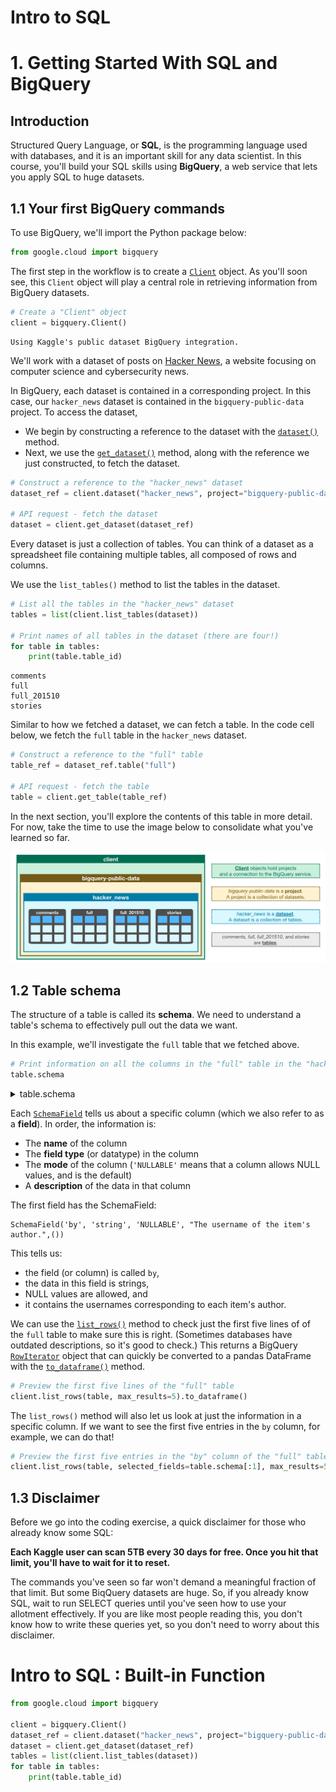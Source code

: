 # Intro to SQL

# 1. Getting Started With SQL and BigQuery

## Introduction

Structured Query Language, or **SQL**, is the programming language used with databases, and it is an important skill for any data scientist. In this course, you'll build your SQL skills using **BigQuery**, a web service that lets you apply SQL to huge datasets.



## 1.1 Your first BigQuery commands

To use BigQuery, we'll import the Python package below:

```python
from google.cloud import bigquery
```



The first step in the workflow is to create a [`Client`](https://google-cloud.readthedocs.io/en/latest/bigquery/generated/google.cloud.bigquery.client.Client.html#google.cloud.bigquery.client.Client) object. As you'll soon see, this `Client` object will play a central role in retrieving information from BigQuery datasets.

```python
# Create a "Client" object
client = bigquery.Client()
```

```
Using Kaggle's public dataset BigQuery integration.
```



We'll work with a dataset of posts on [Hacker News](https://news.ycombinator.com/), a website focusing on computer science and cybersecurity news.

In BigQuery, each dataset is contained in a corresponding project. In this case, our `hacker_news` dataset is contained in the `bigquery-public-data` project. To access the dataset,

- We begin by constructing a reference to the dataset with the [`dataset()`](https://google-cloud.readthedocs.io/en/latest/bigquery/generated/google.cloud.bigquery.client.Client.dataset.html#google.cloud.bigquery.client.Client.dataset) method.
- Next, we use the [`get_dataset()`](https://google-cloud.readthedocs.io/en/latest/bigquery/generated/google.cloud.bigquery.client.Client.get_dataset.html#google.cloud.bigquery.client.Client.get_dataset) method, along with the reference we just constructed, to fetch the dataset.

```python
# Construct a reference to the "hacker_news" dataset
dataset_ref = client.dataset("hacker_news", project="bigquery-public-data")

# API request - fetch the dataset
dataset = client.get_dataset(dataset_ref)
```



Every dataset is just a collection of tables. You can think of a dataset as a spreadsheet file containing multiple tables, all composed of rows and columns.

We use the `list_tables()` method to list the tables in the dataset.

```python
# List all the tables in the "hacker_news" dataset
tables = list(client.list_tables(dataset))

# Print names of all tables in the dataset (there are four!)
for table in tables:  
    print(table.table_id)
```

```
comments
full
full_201510
stories
```



Similar to how we fetched a dataset, we can fetch a table. In the code cell below, we fetch the `full` table in the `hacker_news` dataset.

```python
# Construct a reference to the "full" table
table_ref = dataset_ref.table("full")

# API request - fetch the table
table = client.get_table(table_ref)
```



In the next section, you'll explore the contents of this table in more detail. For now, take the time to use the image below to consolidate what you've learned so far.

![first_commands](biYqbUB.png)



## 1.2 Table schema

The structure of a table is called its **schema**. We need to understand a table's schema to effectively pull out the data we want.

In this example, we'll investigate the `full` table that we fetched above.

```python
# Print information on all the columns in the "full" table in the "hacker_news" dataset
table.schema
```

<details><summary>table.schema</summary>[SchemaField('title', 'STRING', 'NULLABLE', 'Story title', ()),
 SchemaField('url', 'STRING', 'NULLABLE', 'Story url', ()),
 SchemaField('text', 'STRING', 'NULLABLE', 'Story or comment text', ()),
 SchemaField('dead', 'BOOLEAN', 'NULLABLE', 'Is dead?', ()),
 SchemaField('by', 'STRING', 'NULLABLE', "The username of the item's author.", ()),
 SchemaField('score', 'INTEGER', 'NULLABLE', 'Story score', ()),
 SchemaField('time', 'INTEGER', 'NULLABLE', 'Unix time', ()),
 SchemaField('timestamp', 'TIMESTAMP', 'NULLABLE', 'Timestamp for the unix time', ()),
 SchemaField('type', 'STRING', 'NULLABLE', 'Type of details (comment, comment_ranking, poll, story, job, pollopt)', ()),
 SchemaField('id', 'INTEGER', 'NULLABLE', "The item's unique id.", ()),
 SchemaField('parent', 'INTEGER', 'NULLABLE', 'Parent comment ID', ()),
 SchemaField('descendants', 'INTEGER', 'NULLABLE', 'Number of story or poll descendants', ()),
 SchemaField('ranking', 'INTEGER', 'NULLABLE', 'Comment ranking', ()),
 SchemaField('deleted', 'BOOLEAN', 'NULLABLE', 'Is deleted?', ())]</details>



Each [`SchemaField`](https://googleapis.github.io/google-cloud-python/latest/bigquery/generated/google.cloud.bigquery.schema.SchemaField.html#google.cloud.bigquery.schema.SchemaField) tells us about a specific column (which we also refer to as a **field**). In order, the information is:

- The **name** of the column
- The **field type** (or datatype) in the column
- The **mode** of the column (`'NULLABLE'` means that a column allows NULL values, and is the default)
- A **description** of the data in that column

The first field has the SchemaField:

```
SchemaField('by', 'string', 'NULLABLE', "The username of the item's author.",())
```

This tells us:

- the field (or column) is called `by`,
- the data in this field is strings,
- NULL values are allowed, and
- it contains the usernames corresponding to each item's author.

We can use the [`list_rows()`](https://google-cloud.readthedocs.io/en/latest/bigquery/generated/google.cloud.bigquery.client.Client.list_rows.html#google.cloud.bigquery.client.Client.list_rows) method to check just the first five lines of of the `full` table to make sure this is right. (Sometimes databases have outdated descriptions, so it's good to check.) This returns a BigQuery [`RowIterator`](https://googleapis.github.io/google-cloud-python/latest/bigquery/generated/google.cloud.bigquery.table.RowIterator.html) object that can quickly be converted to a pandas DataFrame with the [`to_dataframe()`](https://google-cloud.readthedocs.io/en/latest/bigquery/generated/google.cloud.bigquery.table.RowIterator.to_dataframe.html) method.

```python
# Preview the first five lines of the "full" table
client.list_rows(table, max_results=5).to_dataframe()
```



The `list_rows()` method will also let us look at just the information in a specific column. If we want to see the first five entries in the `by` column, for example, we can do that!

```python
# Preview the first five entries in the "by" column of the "full" table
client.list_rows(table, selected_fields=table.schema[:1], max_results=5).to_dataframe()
```



## 1.3 Disclaimer

Before we go into the coding exercise, a quick disclaimer for those who already know some SQL:

**Each Kaggle user can scan 5TB every 30 days for free. Once you hit that limit, you'll have to wait for it to reset.**

The commands you've seen so far won't demand a meaningful fraction of that limit. But some BiqQuery datasets are huge. So, if you already know SQL, wait to run SELECT queries until you've seen how to use your allotment effectively. If you are like most people reading this, you don't know how to write these queries yet, so you don't need to worry about this disclaimer.





# Intro to SQL : Built-in Function

```python
from google.cloud import bigquery

client = bigquery.Client()
dataset_ref = client.dataset("hacker_news", project="bigquery-public-data")
dataset = client.get_dataset(dataset_ref)
tables = list(client.list_tables(dataset))
for table in tables:  
    print(table.table_id)
```

